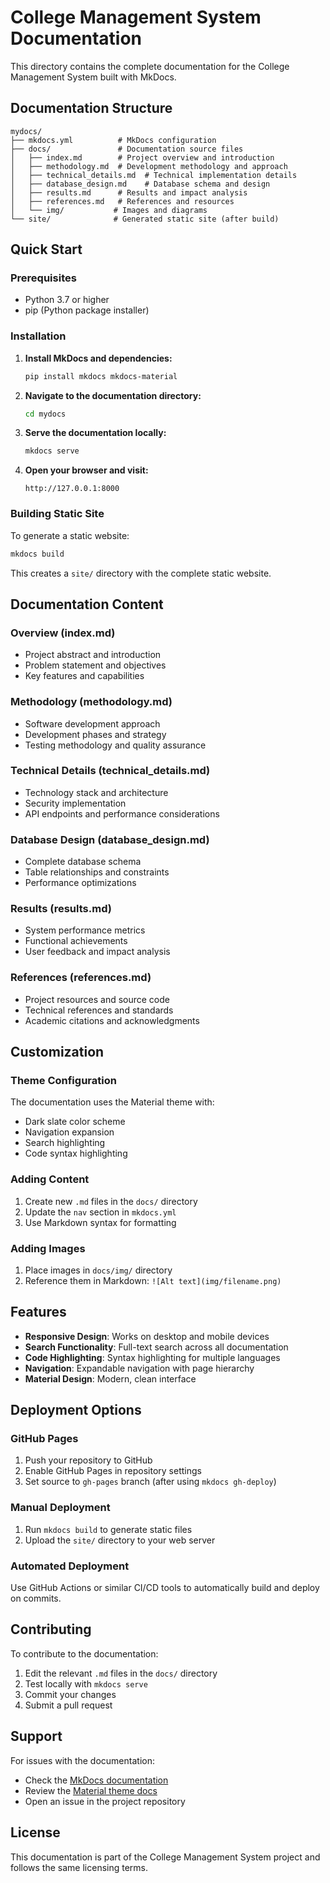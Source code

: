 # College Management System Documentation

This directory contains the complete documentation for the College Management System built with MkDocs.

## Documentation Structure

```
mydocs/
├── mkdocs.yml          # MkDocs configuration
├── docs/               # Documentation source files
│   ├── index.md        # Project overview and introduction
│   ├── methodology.md  # Development methodology and approach
│   ├── technical_details.md  # Technical implementation details
│   ├── database_design.md    # Database schema and design
│   ├── results.md      # Results and impact analysis
│   ├── references.md   # References and resources
│   └── img/           # Images and diagrams
└── site/              # Generated static site (after build)
```

## Quick Start

### Prerequisites
- Python 3.7 or higher
- pip (Python package installer)

### Installation

1. **Install MkDocs and dependencies:**
   ```bash
   pip install mkdocs mkdocs-material
   ```

2. **Navigate to the documentation directory:**
   ```bash
   cd mydocs
   ```

3. **Serve the documentation locally:**
   ```bash
   mkdocs serve
   ```

4. **Open your browser and visit:**
   ```
   http://127.0.0.1:8000
   ```

### Building Static Site

To generate a static website:

```bash
mkdocs build
```

This creates a `site/` directory with the complete static website.

## Documentation Content

### Overview (index.md)
- Project abstract and introduction
- Problem statement and objectives
- Key features and capabilities

### Methodology (methodology.md)
- Software development approach
- Development phases and strategy
- Testing methodology and quality assurance

### Technical Details (technical_details.md)
- Technology stack and architecture
- Security implementation
- API endpoints and performance considerations

### Database Design (database_design.md)
- Complete database schema
- Table relationships and constraints
- Performance optimizations

### Results (results.md)
- System performance metrics
- Functional achievements
- User feedback and impact analysis

### References (references.md)
- Project resources and source code
- Technical references and standards
- Academic citations and acknowledgments

## Customization

### Theme Configuration
The documentation uses the Material theme with:
- Dark slate color scheme
- Navigation expansion
- Search highlighting
- Code syntax highlighting

### Adding Content
1. Create new `.md` files in the `docs/` directory
2. Update the `nav` section in `mkdocs.yml`
3. Use Markdown syntax for formatting

### Adding Images
1. Place images in `docs/img/` directory
2. Reference them in Markdown: `![Alt text](img/filename.png)`

## Features

- **Responsive Design**: Works on desktop and mobile devices
- **Search Functionality**: Full-text search across all documentation
- **Code Highlighting**: Syntax highlighting for multiple languages
- **Navigation**: Expandable navigation with page hierarchy
- **Material Design**: Modern, clean interface

## Deployment Options

### GitHub Pages
1. Push your repository to GitHub
2. Enable GitHub Pages in repository settings
3. Set source to `gh-pages` branch (after using `mkdocs gh-deploy`)

### Manual Deployment
1. Run `mkdocs build` to generate static files
2. Upload the `site/` directory to your web server

### Automated Deployment
Use GitHub Actions or similar CI/CD tools to automatically build and deploy on commits.

## Contributing

To contribute to the documentation:

1. Edit the relevant `.md` files in the `docs/` directory
2. Test locally with `mkdocs serve`
3. Commit your changes
4. Submit a pull request

## Support

For issues with the documentation:
- Check the [MkDocs documentation](https://www.mkdocs.org/)
- Review the [Material theme docs](https://squidfunk.github.io/mkdocs-material/)
- Open an issue in the project repository

## License

This documentation is part of the College Management System project and follows the same licensing terms.